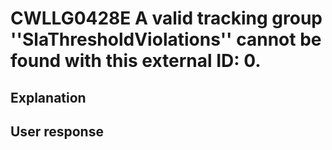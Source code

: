 # CWLLG0428E A valid tracking group ''SlaThresholdViolations'' cannot be found with this external ID: 0.

## Explanation

## User response
